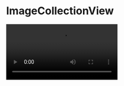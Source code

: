 # ImageCollectionView

![rec](https://github.com/BbekShr/ImageCollectionView/blob/master/Image%20collection%20view.mov)
